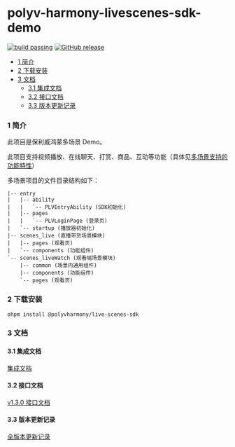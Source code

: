 polyv-harmony-livescenes-sdk-demo
===

[![build passing](https://img.shields.io/badge/build-passing-brightgreen.svg)](#)
[![GitHub release](https://img.shields.io/badge/release-1.3.0-blue.svg)](https://github.com/polyv/polyv-harmony-livescenes-sdk-demo/releases/tag/1.3.0)

<!-- START doctoc generated TOC please keep comment here to allow auto update -->
<!-- DON'T EDIT THIS SECTION, INSTEAD RE-RUN doctoc TO UPDATE -->

- [1 简介](#1-%E7%AE%80%E4%BB%8B)
- [2 下载安装](#2-%E4%B8%8B%E8%BD%BD%E5%AE%89%E8%A3%85)
- [3 文档](#3-%E6%96%87%E6%A1%A3)
  - [3.1 集成文档](#31-%E9%9B%86%E6%88%90%E6%96%87%E6%A1%A3)
  - [3.2 接口文档](#32-%E6%8E%A5%E5%8F%A3%E6%96%87%E6%A1%A3)
  - [3.3 版本更新记录](#33-%E7%89%88%E6%9C%AC%E6%9B%B4%E6%96%B0%E8%AE%B0%E5%BD%95)

<!-- END doctoc generated TOC please keep comment here to allow auto update -->

### 1 简介
此项目是保利威鸿蒙多场景 Demo。

此项目支持视频播放、在线聊天、打赏、商品、互动等功能（具体见[多场景支持的功能特性](https://github.com/polyv/polyv-harmony-livescenes-sdk-demo/blob/master/publish/docs/支持的功能特性.md)）

多场景项目的文件目录结构如下：

```
|-- entry
|   |-- ability
|   |   `-- PLVEntryAbility (SDK初始化)
|   |-- pages
|   |   `-- PLVLoginPage (登录页)
|   `-- startup (播放器初始化)
|-- scenes_live (直播带货场景模块)
|   |-- pages (观看页)
|   `-- components (功能组件)
`-- scenes_liveWatch (观看端场景模块)
    |-- common (场景内通用组件)
    |-- components (功能组件)
    `-- pages (观看页)
```

### 2 下载安装

```shell
ohpm install @polyvharmony/live-scenes-sdk
```

### 3 文档
#### 3.1 集成文档
[集成文档](https://github.com/polyv/polyv-harmony-livescenes-sdk-demo/tree/master/publish/docs)
#### 3.2 接口文档
[v1.3.0 接口文档](https://repo.polyv.net/harmony/documents/livescenes_sdk/1.3.0/index.html)
#### 3.3 版本更新记录
[全版本更新记录](https://github.com/polyv/polyv-harmony-livescenes-sdk-demo/blob/master/CHANGELOG.md)
